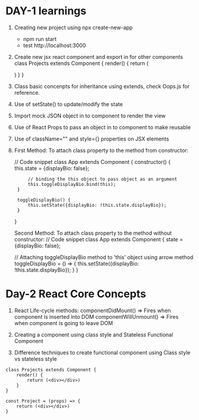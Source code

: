 # DAY-1 learnings
1. Creating new project using npx create-new-app <project-name>
    - npm run start
    - test http://localhost:3000
2. Create new jsx react component and export in for other components
    class Projects extends Component {
        render() {
            return (
                <div></div>
            )
        }
    }
3. Class basic concenpts for inheritance using extends, check Oops.js for reference.
4. Use of setState() to update/modify the state
5. Import mock JSON object in to component to render the view
6. Use of React Props to pass an object in to component to make reusable
7. Use of className="" and style={} properties on JSX elements
8. First Method: To attach class property to the method from constructor:

    // Code snippet
    class App extends Component {
        constructor() {
            this.state = {displayBio: false};

            // binding the this object to pass object as an argument
            this.toggleDisplayBio.bind(this);
        }

        toggleDisplayBio() {
            this.setState({displayBio: !this.state.displayBio});
        }
    }

    Second Method: To attach class property to the method without constructor:
    // Code snippet
    class App extends Component {
        state = {displayBio: false};

    // Attaching toggleDisplayBio method to 'this' object using arrow method
        toggleDisplayBio = () => {
            this.setState({displayBio: !this.state.displayBio});
        }
    }


# Day-2 React Core Concepts

1. React Life-cycle methods:
    componentDidMount() => Fires when component is inserted into DOM
    componentWillUnmount() => Fires when component is going to leave DOM
    
2. Creating a component using class style and Stateless Functional Component
3. Difference techniques to create functional component using Class style vs stateless style
```
class Projects extends Component {
    render() {
        return (<div></div>)
    }
}

const Project = (props) => {
    return (<div></div>)
}
```